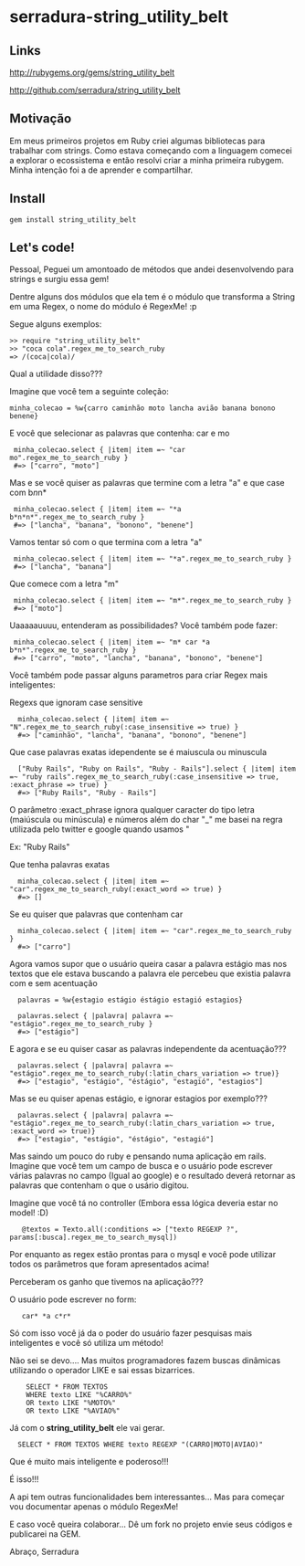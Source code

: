 # serradura-string_utility_belt

## Links

<a href='http://rubygems.org/gems/string_utility_belt'>http://rubygems.org/gems/string_utility_belt</a>

<a href="http://github.com/serradura/string_utility_belt">http://github.com/serradura/string_utility_belt</a>

## Motivação
Em meus primeiros projetos em Ruby criei algumas bibliotecas para trabalhar com strings. Como estava começando com a linguagem comecei a explorar o ecossistema e então resolvi criar a minha primeira rubygem. Minha intenção foi a de aprender e compartilhar.

## Install

    gem install string_utility_belt

## Let's code!

Pessoal,
Peguei um amontoado de métodos que andei desenvolvendo para strings e surgiu essa gem!

Dentre alguns dos módulos que ela tem é o módulo que transforma a String em uma Regex, o nome do módulo é RegexMe! :p

Segue alguns exemplos:

    >> require "string_utility_belt"
    >> "coca cola".regex_me_to_search_ruby
    => /(coca|cola)/

Qual a utilidade disso???

Imagine que você tem a seguinte coleção:

    minha_colecao = %w{carro caminhão moto lancha avião banana bonono benene}

E você que selecionar as palavras que contenha: car e mo

     minha_colecao.select { |item| item =~ "car mo".regex_me_to_search_ruby }
     #=> ["carro", "moto"]

Mas e se você quiser as palavras que termine com a letra "a" e que case com b*n*n*
 
     minha_colecao.select { |item| item =~ "*a b*n*n*".regex_me_to_search_ruby }
     #=> ["lancha", "banana", "bonono", "benene"]

Vamos tentar só com o que termina com a letra "a"
 
     minha_colecao.select { |item| item =~ "*a".regex_me_to_search_ruby }
     #=> ["lancha", "banana"]

Que comece com a letra "m"

     minha_colecao.select { |item| item =~ "m*".regex_me_to_search_ruby }
     #=> ["moto"]

Uaaaaauuuu, entenderam as possibilidades?
Você também pode fazer:

     minha_colecao.select { |item| item =~ "m* car *a b*n*".regex_me_to_search_ruby }
     #=> ["carro", "moto", "lancha", "banana", "bonono", "benene"]

Você também pode passar alguns parametros para criar Regex mais inteligentes:

Regexs que ignoram case sensitive

      minha_colecao.select { |item| item =~ "N".regex_me_to_search_ruby(:case_insensitive => true) }
      #=> ["caminhão", "lancha", "banana", "bonono", "benene"]

Que case palavras exatas idependente se é maiuscula ou minuscula

      ["Ruby Rails", "Ruby on Rails", "Ruby - Rails"].select { |item| item =~ "ruby rails".regex_me_to_search_ruby(:case_insensitive => true, :exact_phrase => true) }
      #=> ["Ruby Rails", "Ruby - Rails"]

O parâmetro :exact_phrase ignora qualquer caracter do tipo
letra (maiúscula ou minúscula) e números além do char "_"
me basei na regra utilizada pelo twitter e google quando usamos "

Ex: "Ruby Rails"

Que tenha palavras exatas
       
      minha_colecao.select { |item| item =~ "car".regex_me_to_search_ruby(:exact_word => true) } 
      #=> []

Se eu quiser que palavras que contenham car

      minha_colecao.select { |item| item =~ "car".regex_me_to_search_ruby }
      #=> ["carro"]

Agora vamos supor que o usuário queira casar a palavra estágio
mas nos textos que ele estava buscando a palavra ele percebeu que existia palavra com e sem acentuação

      palavras = %w{estagio estágio éstágio estagió estagios}

      palavras.select { |palavra| palavra =~ "estágio".regex_me_to_search_ruby }
      #=> ["estágio"]

E agora e se eu quiser casar as palavras independente da acentuação???

      palavras.select { |palavra| palavra =~ "estágio".regex_me_to_search_ruby(:latin_chars_variation => true)}
      #=> ["estagio", "estágio", "éstágio", "estagió", "estagios"]

Mas se eu quiser apenas estágio, e ignorar estagios por exemplo???

      palavras.select { |palavra| palavra =~ "estágio".regex_me_to_search_ruby(:latin_chars_variation => true, :exact_word => true)}
      #=> ["estagio", "estágio", "éstágio", "estagió"]


Mas saindo um pouco do ruby e pensando numa aplicação em rails.
Imagine que você tem um campo de busca e o usuário pode escrever várias palavras no campo (Igual ao google) e o resultado deverá retornar as palavras que contenham o que o usário digitou.

Imagine que você tá no controller (Embora essa lógica deveria estar no model! :D)

       @textos = Texto.all(:conditions => ["texto REGEXP ?", params[:busca].regex_me_to_search_mysql])

Por enquanto as regex estão prontas para o mysql e você pode utilizar todos os parâmetros que foram apresentados acima!

Perceberam os ganho que tivemos na aplicação???

O usuário pode escrever no form:

       car* *a c*r*

Só com isso você já da o poder do usuário fazer pesquisas mais inteligentes e você só utiliza um método!

Não sei se devo.... Mas muitos programadores fazem buscas dinâmicas utilizando o operador LIKE e sai essas bizarrices.

        SELECT * FROM TEXTOS
        WHERE texto LIKE "%CARRO%"
        OR texto LIKE "%MOTO%"
        OR texto LIKE "%AVIAO%"

Já com o <b>string_utility_belt</b> ele vai gerar.

      SELECT * FROM TEXTOS WHERE texto REGEXP "(CARRO|MOTO|AVIAO)"

Que é muito mais inteligente e poderoso!!!

É isso!!!

A api tem outras funcionalidades bem interessantes...
Mas para começar vou documentar apenas o módulo RegexMe!

E caso você queira colaborar...
Dê um fork no projeto envie seus códigos e publicarei na GEM.

Abraço,
Serradura
  
